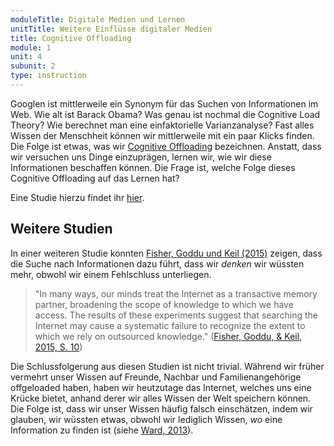 ```yaml
---
moduleTitle: Digitale Medien und Lernen
unitTitle: Weitere Einflüsse digitaler Medien
title: Cognitive Offloading
module: 1
unit: 4
subunit: 2
type: instruction
---
```


Googlen ist mittlerweile ein Synonym für das Suchen von Informationen im Web. Wie alt ist Barack Obama? Was genau ist nochmal die Cognitive Load Theory? Wie berechnet man eine einfaktorielle Varianzanalyse? Fast alles Wissen der Menschheit können wir mittlerweile mit ein paar Klicks finden. Die Folge ist etwas, was wir [Cognitive Offloading](https://www.sciencedirect.com/science/article/pii/S1364661316300985) bezeichnen. Anstatt, dass wir versuchen uns Dinge einzuprägen, lernen wir, wie wir diese Informationen beschaffen können. Die Frage ist, welche Folge dieses Cognitive Offloading auf das Lernen hat? 

Eine Studie hierzu findet ihr [hier](http://science.sciencemag.org/content/333/6043/776).

<!-- <iframe width="1922" height="945" src="https://www.youtube.com/embed/erHVG8NiZpg" frameborder="0" allow="accelerometer; autoplay; encrypted-media; gyroscope; picture-in-picture" allowfullscreen></iframe> -->

 
<!-- 
Zum einen gibt es Hinweise darauf, dass das Googlen einen Einfluss auf die Erinnerungsleistung hat. [Sparrow, Liu und Wegner (2011)](http://science.sciencemag.org/content/333/6043/776) liesen beispielsweise Probanden unter zwei Bedingungen auf einem Computer lernen. Unter der einen Bedingung wurden den Probanden gesagt, dass die Wörter, die sie lernen sollten wieder gelöscht werden, in der anderen Bedingungen wurden den Probanden gesagt, dass die Wörter gespeichert werden und sie sie wieder anschauen könnten. Sie fanden einen leichten Lerneffekt für die Gruppe, deren Wörter "gelöscht" wurden. Die Interpretation dieser Ergebnisse ist, dass die Probanden weniger kognitive Kapazität verwendeten, wenn sie dachten, dass sie die Wörter ohnehin wieder nachschlagen könnten und daher Cognitive Offloading betrieben.  -->

## Weitere Studien

In einer weiteren Studie konnten [Fisher, Goddu und Keil (2015)](https://psycnet.apa.org/fulltext/2015-13957-001.html) zeigen, dass die Suche nach Informationen dazu führt, dass wir *denken* wir wüssten mehr, obwohl wir einem Fehlschluss unterliegen. 

> "In many ways, our minds treat the Internet as a transactive memory partner, broadening the scope of knowledge to which we have access. The results of these experiments suggest that searching the Internet may cause a systematic failure to recognize the extent to which we rely on outsourced knowledge." ([Fisher, Goddu, & Keil, 2015, S. 10](https://psycnet.apa.org/fulltext/2015-13957-001.html))

Die Schlussfolgerung aus diesen Studien ist nicht trivial. Während wir früher vermehrt unser Wissen auf Freunde, Nachbar und Familienangehörige offgeloaded haben, haben wir heutzutage das Internet, welches uns eine Krücke bietet, anhand derer wir alles Wissen der Welt speichern können. Die Folge ist, dass wir unser Wissen häufig falsch einschätzen, indem wir glauben, wir wüssten etwas, obwohl wir lediglich Wissen, *wo* eine Information zu finden ist (siehe [Ward, 2013](https://www.tandfonline.com/doi/abs/10.1080/1047840X.2013.850148?journalCode=hpli20)). 
